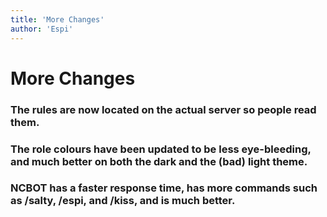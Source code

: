 ```yaml
---
title: 'More Changes'
author: 'Espi'
---
```


# More Changes
### The rules are now located on the actual server so people read them.
### The role colours have been updated to be less eye-bleeding, and much better on both the dark and the (bad) light theme.
### NCBOT has a faster response time, has more commands such as /salty, /espi, and /kiss, and is much better.

